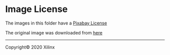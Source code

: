 # Image License

The images in this folder have a [Pixabay License](https://pixabay.com/service/license/)

The original image was downloaded from [here](https://pixabay.com/photos/nose-doctor-fish-fish-aquarium-zoo-2206103/)

---------------------------------------
Copyright&copy; 2020 Xilinx